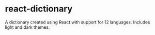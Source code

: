 # react-dictionary
A dictionary created using React with support for 12 languages. Includes light and dark themes.